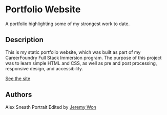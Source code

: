 # Portfolio Website

A portfolio highlighting some of my strongest work to date.

## Description

This is my static portfolio website, which was built as part of my CareerFoundry Full Stack Immersion program. The purpose of this project was to learn simple HTML and CSS, as well as pre and post processing, responsive design, and accessibility.

[See the site](https://thesneath.github.io/portfolio-website/)

## Authors

  Alex Sneath
  Portrait Edited by [Jeremy Won](http://www.jeremywon.com)
